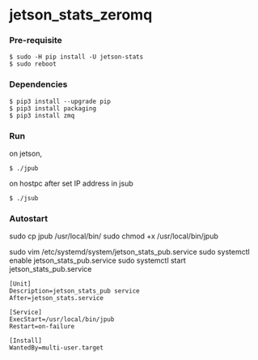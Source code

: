 # jetson_stats_zeromq

### Pre-requisite

```
$ sudo -H pip install -U jetson-stats
$ sudo reboot
```

### Dependencies

```
$ pip3 install --upgrade pip
$ pip3 install packaging
$ pip3 install zmq
```

### Run

on jetson,

```
$ ./jpub
```

on hostpc after set IP address in jsub


```
$ ./jsub
```

### Autostart

sudo cp jpub /usr/local/bin/
sudo chmod +x /usr/local/bin/jpub 

sudo vim /etc/systemd/system/jetson_stats_pub.service
sudo systemctl enable jetson_stats_pub.service
sudo systemctl start jetson_stats_pub.service

```
[Unit]
Description=jetson_stats_pub service
After=jetson_stats.service

[Service]
ExecStart=/usr/local/bin/jpub
Restart=on-failure

[Install]
WantedBy=multi-user.target
```
